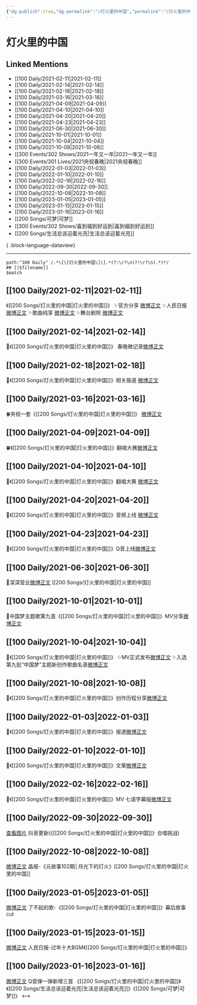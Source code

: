 ```yaml
---
{"dg-publish":true,"dg-permalink":"/灯火里的中国","permalink":"/灯火里的中国/","created":"2022-12-22T15:47:23.000+08:00","updated":"2023-04-10T15:49:45.000+08:00"}
---
```


# 灯火里的中国

## Linked Mentions
- [[100 Daily/2021-02-11\|2021-02-11]]
- [[100 Daily/2021-02-14\|2021-02-14]]
- [[100 Daily/2021-02-18\|2021-02-18]]
- [[100 Daily/2021-03-16\|2021-03-16]]
- [[100 Daily/2021-04-09\|2021-04-09]]
- [[100 Daily/2021-04-10\|2021-04-10]]
- [[100 Daily/2021-04-20\|2021-04-20]]
- [[100 Daily/2021-04-23\|2021-04-23]]
- [[100 Daily/2021-06-30\|2021-06-30]]
- [[100 Daily/2021-10-01\|2021-10-01]]
- [[100 Daily/2021-10-04\|2021-10-04]]
- [[100 Daily/2021-10-08\|2021-10-08]]
- [[300 Events/302 Shows/2021一年又一年\|2021一年又一年]]
- [[300 Events/301 Lives/2021央视春晚\|2021央视春晚]]
- [[100 Daily/2022-01-03\|2022-01-03]]
- [[100 Daily/2022-01-10\|2022-01-10]]
- [[100 Daily/2022-02-16\|2022-02-16]]
- [[100 Daily/2022-09-30\|2022-09-30]]
- [[100 Daily/2022-10-08\|2022-10-08]]
- [[100 Daily/2023-01-05\|2023-01-05]]
- [[100 Daily/2023-01-15\|2023-01-15]]
- [[100 Daily/2023-01-16\|2023-01-16]]
- [[200 Songs/可梦\|可梦]]
- [[300 Events/302 Shows/喜到福到好运到\|喜到福到好运到]]
- [[200 Songs/生活总该迎着光亮\|生活总该迎着光亮]]

{ .block-language-dataview}

---

```expander
path:"100 Daily" /.*\[\[灯火里的中国\]\].*(?:\r?\n(?!\r?\n).*)*/
## [[$filename]]
$match
```
## [[100 Daily/2021-02-11\|2021-02-11]]
《[[200 Songs/灯火里的中国\|灯火里的中国]]》
✨官方分享 [微博正文](https://m.weibo.cn/6466290670/4603535406154364)
✨人民日报 [微博正文](https://m.weibo.cn/6466290670/4603540746014523)
✨歌曲纯享 [微博正文](https://m.weibo.cn/6466290670/4603550997163911)
✨舞台剧照 [微博正文](https://m.weibo.cn/6466290670/4603543861867632)
## [[100 Daily/2021-02-14\|2021-02-14]]
🌟《[[200 Songs/灯火里的中国\|灯火里的中国]]》 春晚微记录[微博正文](https://m.weibo.cn/6466290670/4604478475472487)

## [[100 Daily/2021-02-18\|2021-02-18]]
🌟《[[200 Songs/灯火里的中国\|灯火里的中国]]》相关报道 [微博正文](https://m.weibo.cn/6466290670/4606081445923451)
## [[100 Daily/2021-03-16\|2021-03-16]]
🍀央视一套《[[200 Songs/灯火里的中国\|灯火里的中国]]》 [微博正文](https://m.weibo.cn/6466290670/4615514855051252)

## [[100 Daily/2021-04-09\|2021-04-09]]
🍀《[[200 Songs/灯火里的中国\|灯火里的中国]]》翻唱大赛[微博正文](https://m.weibo.cn/6466290670/4624170519104166)

## [[100 Daily/2021-04-10\|2021-04-10]]
🌟《[[200 Songs/灯火里的中国\|灯火里的中国]]》翻唱大赛 [微博正文](https://m.weibo.cn/6466290670/4624392922073938)
## [[100 Daily/2021-04-20\|2021-04-20]]
🌟《[[200 Songs/灯火里的中国\|灯火里的中国]]》音频上线 [微博正文](https://weibo.com/6466290670/KbGF905eq)

## [[100 Daily/2021-04-23\|2021-04-23]]
💫《[[200 Songs/灯火里的中国\|灯火里的中国]]》Q音上线[微博正文](https://m.weibo.cn/6466290670/4629058710932564)
## [[100 Daily/2021-06-30\|2021-06-30]]
🌟深深营业[微博正文](https://weibo.com/detail/4653863141115602) [[200 Songs/灯火里的中国\|灯火里的中国]]
## [[100 Daily/2021-10-01\|2021-10-01]]
🌟中国梦主题歌第九首《[[200 Songs/灯火里的中国\|灯火里的中国]]》MV分享[微博正文](https://m.weibo.cn/6466290670/4687568493351457)

## [[100 Daily/2021-10-04\|2021-10-04]]
🎵《[[200 Songs/灯火里的中国\|灯火里的中国]]》
✨MV正式发布[微博正文](https://m.weibo.cn/6466290670/4688538661028840)
✨入选第九批“中国梦”主题新创作歌曲名录[微博正文](https://m.weibo.cn/6466290670/4688705966837060)
## [[100 Daily/2021-10-08\|2021-10-08]]
🌟《[[200 Songs/灯火里的中国\|灯火里的中国]]》创作历程分享[微博正文](https://m.weibo.cn/6466290670/4690073787829123)

## [[100 Daily/2022-01-03\|2022-01-03]]
🌟《[[200 Songs/灯火里的中国\|灯火里的中国]]》报道[微博正文](https://m.weibo.cn/6466290670/4721680712468198)

## [[100 Daily/2022-01-10\|2022-01-10]]
💫《[[200 Songs/灯火里的中国\|灯火里的中国]]》文章[微博正文](https://m.weibo.cn/6466290670/4724147446613567)
## [[100 Daily/2022-02-16\|2022-02-16]]
🌟《[[200 Songs/灯火里的中国\|灯火里的中国]]》MV 七语字幕版[微博正文](https://m.weibo.cn/6466290670/4737536439882477)
## [[100 Daily/2022-09-30\|2022-09-30]]
[查看图片](https://wx2.sinaimg.cn/large/0088n2Pggy1h6p1fi466rj30ku1120v4.jpg) 抖音更新(《[[200 Songs/灯火里的中国\|灯火里的中国]]》合唱挑战)
## [[100 Daily/2022-10-08\|2022-10-08]]
[微博正文](http://weibo.com/1677991972/M7XJhA19c) 晶报-《元故事102期│月光下的灯火》[[200 Songs/灯火里的中国\|灯火里的中国]]
## [[100 Daily/2023-01-05\|2023-01-05]]
[微博正文](https://m.weibo.cn/6838541957/4854318895202901) 了不起的歌-《[[200 Songs/灯火里的中国\|灯火里的中国]]》幕后故事cut
## [[100 Daily/2023-01-15\|2023-01-15]]
[微博正文](https://m.weibo.cn/2803301701/4858097803464818) 人民日报-过年十大BGM《[[200 Songs/灯火里的中国\|灯火里的中国]]》
## [[100 Daily/2023-01-16\|2023-01-16]]
[微博正文](https://m.weibo.cn/7217705140/4858462394386869) Q音弹一弹新增三首 《[[200 Songs/灯火里的中国\|灯火里的中国]]》《[[200 Songs/生活总该迎着光亮\|生活总该迎着光亮]]》《[[200 Songs/可梦\|可梦]]》
<-->